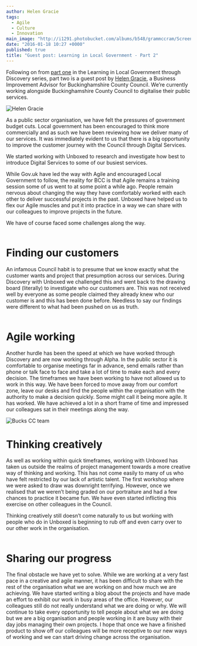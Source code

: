 ```yaml
---
author: Helen Gracie
tags: 
  - Agile
  - Culture
  - Innovation
main_image: "http://i1291.photobucket.com/albums/b548/grammccram/Screen%20Shot%202016-01-17%20at%2015.53.24_zpsttstchol.png"
date: "2016-01-18 10:27 +0000"
published: true
title: "Guest post: Learning in Local Government - Part 2"
---
```


Following on from [part one](http://unboxed.co/blog/learning-in-local-government-through-discovery/) in the Learning in Local Government through Discovery series, part two is a guest post by [Helen Gracie](https://twitter.com/HelenJGracie), a Business Improvement Advisor for Buckinghamshire County Council. We’re currently working alongside Buckinghamshire County Council to digitalise their public services.

![Helen Gracie](http://i1291.photobucket.com/albums/b548/grammccram/Screen%20Shot%202016-01-17%20at%2015.50.20_zpsgxfzzmfj.png)

As a public sector organisation, we have felt the pressures of government budget cuts. Local government has been encouraged to think more commercially and as such we have been reviewing how we deliver many of our services. It was immediately evident to us that there is a big opportunity to improve the customer journey with the Council through Digital Services.
 
We started working with Unboxed to research and investigate how best to introduce Digital Services to some of our busiest services.
 
While Gov.uk have led the way with Agile and encouraged Local Government to follow, the reality for BCC is that Agile remains a training session some of us went to at some point a while ago. People remain nervous about changing the way they have comfortably worked with each other to deliver successful projects in the past. Unboxed have helped us to flex our Agile muscles and put it into practice in a way we can share with our colleagues to improve projects in the future.
 
We have of course faced some challenges along the way.<br/>
<br/>
 
# Finding our customers
An infamous Council habit is to presume that we know exactly what the customer wants and project that presumption across our services. During Discovery with Unboxed we challenged this and went back to the drawing board (literally) to investigate who our customers are. This was not received well by everyone as some people claimed they already knew who our customer is and this has been done before. Needless to say our findings were different to what had been pushed on us as truth.<br/>
<br/>

# Agile working
Another hurdle has been the speed at which we have worked through Discovery and are now working through Alpha. In the public sector it is comfortable to organise meetings far in advance, send emails rather than phone or talk face to face and take a lot of time to make each and every decision. The timeframes we have been working to have not allowed us to work in this way. We have been forced to move away from our comfort zone, leave our desks and find the people within the organisation with the authority to make a decision quickly. Some might call it being more agile. It has worked. We have achieved a lot in a short frame of time and impressed our colleagues sat in their meetings along the way.

![Bucks CC team](http://i1291.photobucket.com/albums/b548/grammccram/Screen%20Shot%202016-01-17%20at%2015.53.24_zpsttstchol.png)

# Thinking creatively
As well as working within quick timeframes, working with Unboxed has taken us outside the realms of project management towards a more creative way of thinking and working. This has not come easily to many of us who have felt restricted by our lack of artistic talent. The first workshop where we were asked to draw was downright terrifying. However, once we realised that we weren’t being graded on our portraiture and had a few chances to practice it became fun. We have even started inflicting this exercise on other colleagues in the Council.
 
Thinking creatively still doesn’t come naturally to us but working with people who do in Unboxed is beginning to rub off and even carry over to our other work in the organisation.<br/>
<br/>
 
# Sharing our progress
The final obstacle we have yet to solve. While we are working at a very fast pace in a creative and agile manner, it has been difficult to share with the rest of the organisation what we are working on and how much we are achieving. We have started writing a blog about the projects and have made an effort to exhibit our work in busy areas of the office. However, our colleagues still do not really understand what we are doing or why. We will continue to take every opportunity to tell people about what we are doing but we are a big organisation and people working in it are busy with their day jobs managing their own projects. I hope that once we have a finished product to show off our colleagues will be more receptive to our new ways of working and we can start driving change across the organisation.

